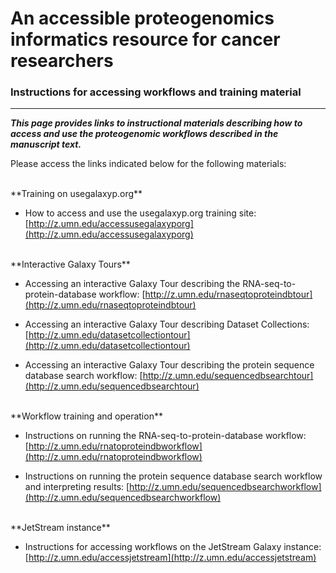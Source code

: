 # An accessible proteogenomics informatics resource for cancer researchers
### Instructions for accessing workflows and training material
--------------------------------------------------------------------------



***This page provides links to instructional materials describing how to access and use the proteogenomic workflows described in the manuscript text.***

Please access the links indicated below for the following materials:

<br />
**Training on usegalaxyp.org**

- How to access and use the usegalaxyp.org training site: [http://z.umn.edu/accessusegalaxyporg](http://z.umn.edu/accessusegalaxyporg)

<br />
**Interactive Galaxy Tours**

- Accessing an interactive Galaxy Tour describing the RNA-seq-to-protein-database workflow: [http://z.umn.edu/rnaseqtoproteindbtour](http://z.umn.edu/rnaseqtoproteindbtour)

- Accessing an interactive Galaxy Tour describing Dataset Collections: [http://z.umn.edu/datasetcollectiontour](http://z.umn.edu/datasetcollectiontour)

- Accessing an interactive Galaxy Tour describing the protein sequence database search workflow: [http://z.umn.edu/sequencedbsearchtour](http://z.umn.edu/sequencedbsearchtour)

<br />
**Workflow training and operation**

- Instructions on running the RNA-seq-to-protein-database workflow: [http://z.umn.edu/rnatoproteindbworkflow](http://z.umn.edu/rnatoproteindbworkflow)

- Instructions on running the protein sequence database search workflow and interpreting results: [http://z.umn.edu/sequencedbsearchworkflow](http://z.umn.edu/sequencedbsearchworkflow)

<br />
**JetStream instance**

- Instructions for accessing workflows on the JetStream Galaxy instance: [http://z.umn.edu/accessjetstream](http://z.umn.edu/accessjetstream)
